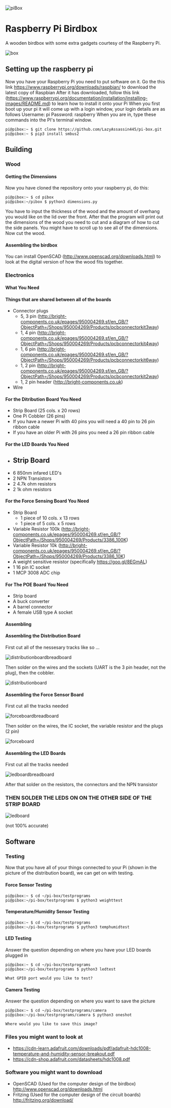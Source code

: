 ![piBox](/doc/pibox.png)

# Raspberry Pi Birdbox
A wooden birdbox with some extra gadgets courtesy of the Raspberry Pi.

![box](/doc/box.png)

## Setting up the raspberry pi
Now you have your Raspberry Pi you need to put software on it. Go the this link https://www.raspberrypi.org/downloads/raspbian/ to download the latest copy of Raspbian
After it has downloaded, follow this link (https://www.raspberrypi.org/documentation/installation/installing-images/README.md) to learn how to install it onto your Pi
When you first boot up your pi it will come up with a login window, your login details are as follows
Username: pi
Password: raspberry
When you are in, type these commands into the PI's terminal window.

```console
pi@pibox:~ $ git clone https://github.com/LazyAssassin445/pi-box.git
pi@pibox:~ $ pip3 install smbus2
```


## Building
### Wood
#### Getting the Dimensions
Now you have cloned the repository onto your raspberry pi, do this:

```console
pi@pibox:~ $ cd pibox
pi@pibox:~/pibox $ python3 dimensions.py
```
You have to input the thickness of the wood and the amount of overhang you would like on the lid over the front. After that the program will print out the dimensions of the wood you need to cut and a diagram of how to cut the side panels.
You might have to scroll up to see all of the dimensions. Now cut the wood. 

#### Assembling the birdbox

You can install OpenSCAD (http://www.openscad.org/downloads.html) to look at the digital version of how the wood fits together.

### Electronics
#### What You Need
#### Things that are shared between all of the boards
* Connector plugs
    - 5, 3 pin (http://bright-components.co.uk/epages/950004269.sf/en_GB/?ObjectPath=/Shops/950004269/Products/pcbconnectorkit3way)
    - 1, 4 pin (http://bright-components.co.uk/epages/950004269.sf/en_GB/?ObjectPath=/Shops/950004269/Products/pcbconnectorkit4way)
    - 1, 6 pin (http://bright-components.co.uk/epages/950004269.sf/en_GB/?ObjectPath=/Shops/950004269/Products/pcbconnectorkit6way)
    - 1, 2 pin (http://bright-components.co.uk/epages/950004269.sf/en_GB/?ObjectPath=/Shops/950004269/Products/pcbconnectorkit2way)
    - 1, 2 pin header (http://bright-components.co.uk)
* Wire

#### For the Ditribution Board You Need
* Strip Board (25 cols. x 20 rows)
* One Pi Cobbler (26 pins)
* If you have a newer Pi with 40 pins you will need a 40 pin to 26 pin ribbon cable
* If you have an older Pi with 26 pins you need a 26 pin ribbon cable

#### For the LED Boards You Need
* Strip Board
    -
* 6 850nm infared LED's
* 2 NPN Transistors
* 2 4.7k ohm resistors
* 2 1k ohm resistors

#### For the Force Sensing Board You Need
* Strip Board
    - 1 piece of 10 cols. x 13 rows 
    - 1 piece of 5 cols. x 5 rows
* Variable Resistor 100k (http://bright-components.co.uk/epages/950004269.sf/en_GB/?ObjectPath=/Shops/950004269/Products/3386_100K)
* Variable Resistor 10k (http://bright-components.co.uk/epages/950004269.sf/en_GB/?ObjectPath=/Shops/950004269/Products/3386_10K)
* A weight sensitive resistor (specifically https://goo.gl/8EGmAL)
* 1 16 pin IC socket
* 1 MCP 3008 ADC chip

#### For The POE Board You Need
* Strip board
* A buck converter
* A barrel connector
* A female USB type A socket

#### Assembling
#### Assembling the Distribution Board
First cut all of the nessesary tracks like so ...

![distributionboardbreadboard](/doc/circuitboards/distributionboardbreadboard.png)

Then solder on the wires and the sockets (UART is the 3 pin header, not the plug), then the cobbler.

![distributionboard](/doc/circuitboards/distributionboard.png)

#### Assembling the Force Sensor Board
First cut all the tracks needed

![forceboardbreadboard](/doc/circuitboards/forceboardbreadboard.png)

Then solder on the wires, the IC socket, the variable resistor and the plugs (2 pin)

![forceboard](/doc/circuitboards/forceboard.png)

#### Assembling the LED Boards
First cut all the tracks needed

![ledboardbreadboard](/doc/circuitboards/ledboardbreadboard.png)

After that solder on the resistors, the connectors and the NPN transistor
### THEN SOLDER THE LEDS ON ON THE OTHER SIDE OF THE STRIP BOARD

![ledboard](/doc/circuitboards/ledboard.png)

(not 100% accurate)



## Software
### Testing
Now that you have all of your things connected to your Pi (shown in the picture of the distribution board), we can get on with testing.

#### Force Sensor Testing
```console
pi@pibox:~ $ cd ~/pi-box/testprograms
pi@pibox:~/pi-box/testprograms $ python3 weighttest
```
#### Temperature/Humidity Sensor Testing
```console
pi@pibox:~ $ cd ~/pi-box/testprograms
pi@pibox:~/pi-box/testprograms $ python3 temphumidtest
```
#### LED Testing
Answer the question depending on where you have your LED boards plugged in
```console
pi@pibox:~ $ cd ~/pi-box/testprograms
pi@pibox:~/pi-box/testprograms $ python3 ledtest

What GPIO port would you like to test? 

```
#### Camera Testing
Answer the question depending on where you want to save the picture
```console
pi@pibox:~ $ cd ~/pi-box/testprograms/camera
pi@pibox:~/pi-box/testprograms/camera $ python3 oneshot

Where would you like to save this image? 

```



### Files you might want to look at
* https://cdn-learn.adafruit.com/downloads/pdf/adafruit-hdc1008-temperature-and-humidity-sensor-breakout.pdf
* https://cdn-shop.adafruit.com/datasheets/hdc1008.pdf

### Software you might want to download
* OpenSCAD (Used for the computer design of the birdbox) http://www.openscad.org/downloads.html
* Fritzing (Used for the computer design of the circuit boards) http://fritzing.org/download/

